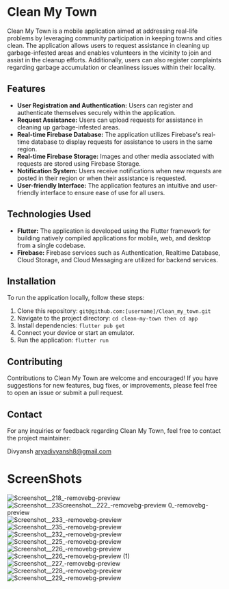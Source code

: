 # Clean My Town

Clean My Town is a mobile application aimed at addressing real-life problems by leveraging community participation in keeping towns and cities clean. The application allows users to request assistance in cleaning up garbage-infested areas and enables volunteers in the vicinity to join and assist in the cleanup efforts. Additionally, users can also register complaints regarding garbage accumulation or cleanliness issues within their locality.

## Features

- **User Registration and Authentication:** Users can register and authenticate themselves securely within the application.
- **Request Assistance:** Users can upload requests for assistance in cleaning up garbage-infested areas.
- **Real-time Firebase Database:** The application utilizes Firebase's real-time database to display requests for assistance to users in the same region.
- **Real-time Firebase Storage:** Images and other media associated with requests are stored using Firebase Storage.
- **Notification System:** Users receive notifications when new requests are posted in their region or when their assistance is requested.
- **User-friendly Interface:** The application features an intuitive and user-friendly interface to ensure ease of use for all users.

## Technologies Used

- **Flutter:** The application is developed using the Flutter framework for building natively compiled applications for mobile, web, and desktop from a single codebase.
- **Firebase:** Firebase services such as Authentication, Realtime Database, Cloud Storage, and Cloud Messaging are utilized for backend services.
  
## Installation

To run the application locally, follow these steps:

1. Clone this repository: `git@github.com:[username]/Clean_my_town.git`
2. Navigate to the project directory: `cd clean-my-town then cd app`
3. Install dependencies: `flutter pub get`
4. Connect your device or start an emulator.
5. Run the application: `flutter run`

## Contributing

Contributions to Clean My Town are welcome and encouraged! If you have suggestions for new features, bug fixes, or improvements, please feel free to open an issue or submit a pull request.


## Contact

For any inquiries or feedback regarding Clean My Town, feel free to contact the project maintainer:

Divyansh
aryadivyansh8@gmail.com

# ScreenShots
![Screenshot__218_-removebg-preview](https://github.com/DivyanshArya09/Clean_my_town/assets/114161134/e6f4d348-4e6b-4589-87e7-6081f08d12b2)
![Screenshot__23![Screenshot__222_-removebg-preview](https://github.com/DivyanshArya09/Clean_my_town/assets/114161134/354893e7-5a99-4c33-b965-ccf5d7e5e82e)
0_-removebg-preview](https://github.com/DivyanshArya09/Clean_my_town/assets/114161134/625b3a65-b378-4299-9cf0-5fbd152efd86)
![Screenshot__233_-removebg-preview](https://github.com/DivyanshArya09/Clean_my_town/assets/114161134/4051c9ac-9bdd-46cf-8d78-8b7b4de3f9b7)
![Screenshot__235_-removebg-preview](https://github.com/DivyanshArya09/Clean_my_town/assets/114161134/12d521b5-9fb4-43f3-a729-0d9f852dc9a2)
![Screenshot__232_-removebg-preview](https://github.com/DivyanshArya09/Clean_my_town/assets/114161134/86e11fcc-09de-4a27-ac22-46aeca3fc062)
![Screenshot__225_-removebg-preview](https://github.com/DivyanshArya09/Clean_my_town/assets/114161134/e500609f-3c04-4b32-83cc-d37740e2b19b)
![Screenshot__226_-removebg-preview](https://github.com/DivyanshArya09/Clean_my_town/assets/114161134/7c5c88f7-909f-46d0-80f7-35c2647282d0)
![Screenshot__226_-removebg-preview (1)](https://github.com/DivyanshArya09/Clean_my_town/assets/114161134/064f4306-1878-42f7-b100-fe568e2953d5)
![Screenshot__227_-removebg-preview](https://github.com/DivyanshArya09/Clean_my_town/assets/114161134/0a69e1ec-6de8-45ce-9b32-86c7eb5fb845)
![Screenshot__228_-removebg-preview](https://github.com/DivyanshArya09/Clean_my_town/assets/114161134/a11d49a4-889b-4468-9217-b38f27f5da3e)
![Screenshot__229_-removebg-preview](https://github.com/DivyanshArya09/Clean_my_town/assets/114161134/4595bcad-9a70-4d75-83fe-9858c802c821)




